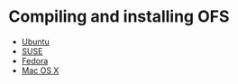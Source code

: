 # Compiling and installing OFS

* [Ubuntu](ubuntu.md)
* [SUSE](suse.md)
* [Fedora](fedora.md)
* [Mac OS X](mac_os_x.md)
